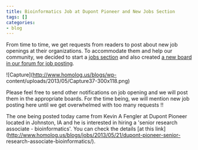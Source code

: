 ```yaml
---
title: Bioinformatics Job at Dupont Pioneer and New Jobs Section
tags: []
categories:
- blog
---
```

From time to time, we get requests from readers to post about new job openings
at their organizations. To accommodate them and help our community, we decided
to start a [jobs section](http://www.homolog.us/blogs/jobs/) and also created
[a new board in our forum for job
posting](http://www.homolog.us/smf/index.php?board=3.0).
<!--more-->

![Capture](http://www.homolog.us/blogs/wp-
content/uploads/2013/05/Capture37-300x118.png)

Please feel free to send other notifications on job opening and we will post
them in the appropriate boards. For the time being, we will mention new job
posting here until we get overwhelmed with too many requests !!

The one being posted today came from Kevin A Fengler at Dupont Pioneer located
in Johnston, IA and he is interested in hiring a 'senior research associate -
bioinformatics'. You can check the details [at this
link](http://www.homolog.us/blogs/jobs/2013/05/21/dupont-pioneer-senior-
research-associate-bioinformatics/).

